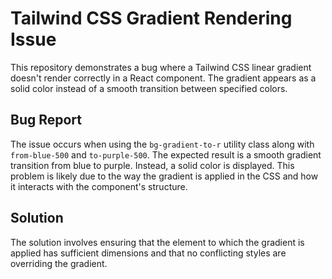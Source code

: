 # Tailwind CSS Gradient Rendering Issue

This repository demonstrates a bug where a Tailwind CSS linear gradient doesn't render correctly in a React component.  The gradient appears as a solid color instead of a smooth transition between specified colors.

## Bug Report

The issue occurs when using the `bg-gradient-to-r` utility class along with `from-blue-500` and `to-purple-500`.  The expected result is a smooth gradient transition from blue to purple. Instead, a solid color is displayed. This problem is likely due to the way the gradient is applied in the CSS and how it interacts with the component's structure.

## Solution

The solution involves ensuring that the element to which the gradient is applied has sufficient dimensions and that no conflicting styles are overriding the gradient.
